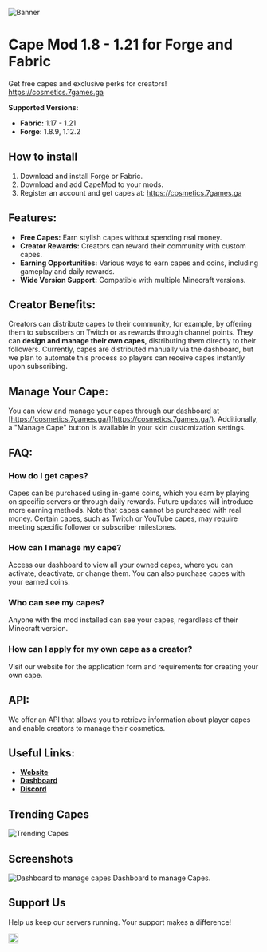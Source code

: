 ![Banner](https://cdn.modrinth.com/data/cached_images/6aa39905e289db9d1ea6e99800bc368d6019b22c.png)
# Cape Mod 1.8 - 1.21 for Forge and Fabric

Get free capes and exclusive perks for creators!<br>
https://cosmetics.7games.ga

**Supported Versions:**  
- **Fabric:** 1.17 - 1.21  
- **Forge:** 1.8.9, 1.12.2  

## How to install
1. Download and install Forge or Fabric.
2. Download and add CapeMod to your mods.
3. Register an account and get capes at: https://cosmetics.7games.ga

## Features:
- **Free Capes:** Earn stylish capes without spending real money.
- **Creator Rewards:** Creators can reward their community with custom capes.
- **Earning Opportunities:** Various ways to earn capes and coins, including gameplay and daily rewards.
- **Wide Version Support:** Compatible with multiple Minecraft versions.

## Creator Benefits:
Creators can distribute capes to their community, for example, by offering them to subscribers on Twitch or as rewards through channel points. They can **design and manage their own capes**, distributing them directly to their followers. Currently, capes are distributed manually via the dashboard, but we plan to automate this process so players can receive capes instantly upon subscribing.

## Manage Your Cape:
You can view and manage your capes through our dashboard at [https://cosmetics.7games.ga/](https://cosmetics.7games.ga/). Additionally, a "Manage Cape" button is available in your skin customization settings.

## FAQ:

### How do I get capes?
Capes can be purchased using in-game coins, which you earn by playing on specific servers or through daily rewards. Future updates will introduce more earning methods. Note that capes cannot be purchased with real money. Certain capes, such as Twitch or YouTube capes, may require meeting specific follower or subscriber milestones.

### How can I manage my cape?
Access our dashboard to view all your owned capes, where you can activate, deactivate, or change them. You can also purchase capes with your earned coins.

### Who can see my capes?
Anyone with the mod installed can see your capes, regardless of their Minecraft version.

### How can I apply for my own cape as a creator?
Visit our website for the application form and requirements for creating your own cape.

## API:
We offer an API that allows you to retrieve information about player capes and enable creators to manage their cosmetics.

## Useful Links:
- **[Website](https://cosmetics.7games.ga/)**
- **[Dashboard](https://cosmetics.7games.ga/dashboard)**
- **[Discord](https://discord.gg/9gh3cZRGQH)**

## Trending Capes
![Trending Capes](https://cdn.modrinth.com/data/cached_images/498f38bf6c63cc2f55b2e36863053ed5fbeb427b.png)

## Screenshots
![Dashboard to manage capes](https://cdn.modrinth.com/data/cached_images/3076584525e7ee04dedbe11ae47f1da23fde0ed1.png)
Dashboard to manage Capes.

## Support Us
Help us keep our servers running. Your support makes a difference!

<a href='https://ko-fi.com/N4N6SVGSN' target='_blank'><img height='20' style='border:0px;height:20px;' src='https://storage.ko-fi.com/cdn/kofi1.png?v=3' border='0' alt='Buy Me a Coffee at ko-fi.com' /></a>
